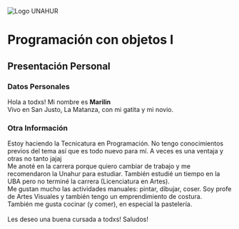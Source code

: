 ![Logo UNAHUR](./UNAHUR.png)

# Programación con objetos I
## Presentación Personal

### Datos Personales
Hola a todxs! Mi nombre es <b>Marilin</b> <br>
Vivo en San Justo, La Matanza, con mi gatita y mi novio.


### Otra Información
Estoy haciendo la Tecnicatura en Programación. No tengo conocimientos previos del tema así que es todo nuevo para mí. A veces es una ventaja y otras no tanto jajaj <br>
Me anoté en la carrera porque quiero cambiar de trabajo y me recomendaron la Unahur para estudiar. También estudié un tiempo en la UBA pero no terminé la carrera (Licenciatura en Artes).<br>
Me gustan mucho las actividades manuales: pintar, dibujar, coser. Soy profe de Artes Visuales y también tengo un emprendimiento de costura. <br>
También me gusta cocinar (y comer), en especial la pastelería. <br>
<br>
Les deseo una buena cursada a todxs! Saludos!
